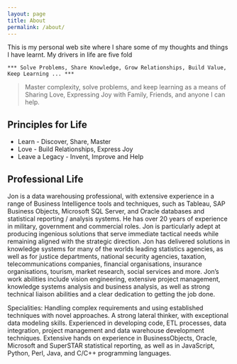 ```yaml
---
layout: page
title: About
permalink: /about/
---
```


This is my personal web site where I share some of my thoughts and things I have learnt.  My drivers in life are five fold

    *** Solve Problems, Share Knowledge, Grow Relationships, Build Value, Keep Learning ... ***

> Master complexity, solve problems, and keep learning
> as a means of Sharing Love, Expressing Joy
> with Family, Friends, and anyone I can help.


## Principles for Life
- Learn - Discover, Share, Master
- Love - Build Relationships, Express Joy
- Leave a Legacy - Invent, Improve and Help



## Professional Life

Jon is a data warehousing professional, with extensive experience in a range of Business Intelligence tools and techniques, such as Tableau, SAP Business Objects, Microsoft SQL Server, and Oracle databases and statistical reporting / analysis systems. He has over 20 years of experience in military, government and commercial roles. Jon is particularly adept at producing ingenious solutions that serve immediate tactical needs while remaining aligned with the strategic direction.  Jon has delivered solutions in knowledge systems for many of the worlds leading statistics agencies, as well as for justice departments, national security agencies, taxation, telecommunications companies, financial organisations, insurance organisations, tourism, market research, social services and more. Jon’s work abilities include vision engineering, extensive project management, knowledge systems analysis and business analysis, as well as strong technical liaison abilities and a clear dedication to getting the job done.

Specialities: Handling complex requirements and using established techniques with novel approaches. A strong lateral thinker, with exceptional data modeling skills. Experienced in developing code, ETL processes, data integration, project management and data warehouse development techniques. Extensive hands on experience in BusinessObjects, Oracle, Microsoft and SuperSTAR statistical reporting, as well as in JavaScript, Python, Perl, Java, and C/C++ programming languages.

